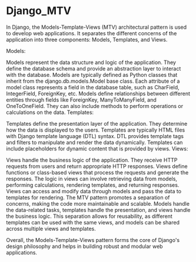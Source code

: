 # Django_MTV
In Django, the Models-Template-Views (MTV) architectural pattern is used to develop web applications. It separates the different concerns of the application into three components: Models, Templates, and Views.

Models:

Models represent the data structure and logic of the application. They define the database schema and provide an abstraction layer to interact with the database.
Models are typically defined as Python classes that inherit from the django.db.models.Model base class.
Each attribute of a model class represents a field in the database table, such as CharField, IntegerField, ForeignKey, etc.
Models define relationships between different entities through fields like ForeignKey, ManyToManyField, and OneToOneField.
They can also include methods to perform operations or calculations on the data.
Templates:

Templates define the presentation layer of the application. They determine how the data is displayed to the users.
Templates are typically HTML files with Django template language (DTL) syntax.
DTL provides template tags and filters to manipulate and render the data dynamically.
Templates can include placeholders for dynamic content that is provided by views.
Views:

Views handle the business logic of the application. They receive HTTP requests from users and return appropriate HTTP responses.
Views define functions or class-based views that process the requests and generate the responses.
The logic in views can involve retrieving data from models, performing calculations, rendering templates, and returning responses.
Views can access and modify data through models and pass the data to templates for rendering.
The MTV pattern promotes a separation of concerns, making the code more maintainable and scalable. Models handle the data-related tasks, templates handle the presentation, and views handle the business logic. This separation allows for reusability, as different templates can be used with the same views, and models can be shared across multiple views and templates.

Overall, the Models-Template-Views pattern forms the core of Django's design philosophy and helps in building robust and modular web applications.
